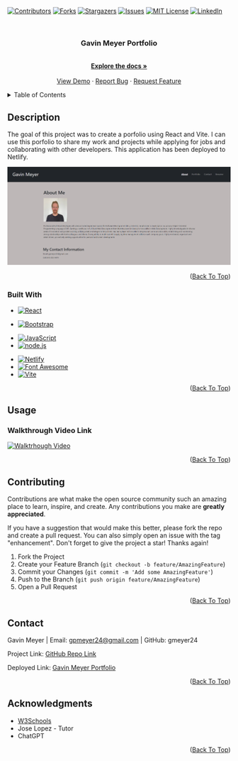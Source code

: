 <!-- Improved compatibility of back to top link: See: https://github.com/othneildrew/Best-README-Template/pull/73 -->
<div id="readme-top"></div>
<!--
*** Thanks for checking out the Best-README-Template. If you have a suggestion
*** that would make this better, please fork the repo and create a pull request
*** or simply open an issue with the tag "enhancement".
*** Don't forget to give the project a star!
*** Thanks again! Now go create something AMAZING! :D
-->



<!-- PROJECT SHIELDS -->
<!--
*** I'm using markdown "reference style" links for readability.
*** Reference links are enclosed in brackets [ ] instead of parentheses ( ).
*** See the bottom of this document for the declaration of the reference variables
*** for contributors-url, forks-url, etc. This is an optional, concise syntax you may use.
*** https://www.markdownguide.org/basic-syntax/#reference-style-links
-->
[![Contributors][contributors-shield]][contributors-url]
[![Forks][forks-shield]][forks-url]
[![Stargazers][stars-shield]][stars-url]
[![Issues][issues-shield]][issues-url]
[![MIT License][license-shield]][license-url]
[![LinkedIn][linkedin-shield]][linkedin-url]



<!-- PROJECT LOGO -->
<br />
<div align="center">
  <!-- <a href="https://github.com/gmeyer24/HW20-Gavin-Meyer-React-Portfolio">
    <img src="images/logo.png" alt="Logo" width="80" height="80">
  </a> -->

<h3 align="center">Gavin Meyer Portfolio</h3>

  <p align="center">
    <br />
    <a href="https://github.com/gmeyer24/HW20-Gavin-Meyer-React-Portfolio"><strong>Explore the docs »</strong></a>
    <br />
    <br />
    <a href="https://github.com/gmeyer24/HW20-Gavin-Meyer-React-Portfolio">View Demo</a>
    ·
    <a href="https://github.com/gmeyer24/HW20-Gavin-Meyer-React-Portfolio/issues">Report Bug</a>
    ·
    <a href="https://github.com/gmeyer24/HW20-Gavin-Meyer-React-Portfolio/issues">Request Feature</a>
  </p>
</div>



<!-- TABLE OF CONTENTS -->
<details>
  <summary>Table of Contents</summary>
  <ol>
    <li>
      <a href="#about-the-project">About The Project</a>
      <ul>
        <li><a href="#built-with">Built With</a></li>
      </ul>
    </li>
    <!-- <li>
      <a href="#getting-started">Getting Started</a>
      <ul>
        <li><a href="#prerequisites">Prerequisites</a></li>
        <li><a href="#installation">Installation</a></li>
      </ul>
    </li> -->
    <li><a href="#usage">Usage</a></li>
    <!-- <li><a href="#roadmap">Roadmap</a></li> -->
    <li><a href="#contributing">Contributing</a></li>
    <!-- <li><a href="#license">License</a></li> -->
    <li><a href="#contact">Contact</a></li>
    <li><a href="#acknowledgments">Acknowledgments</a></li>
  </ol>
</details>



<!-- ABOUT THE PROJECT -->
## Description
<!-- Enter Description Below -->
The goal of this project was to create a porfolio using React and Vite. I can use this porfolio to share my work and projects while applying for jobs and collaborating with other developers. This application has been deployed to Netlify. 

[![Gavin Meyer Portfolio Deployed Link](assets/images/app-screenshot.png)](https://gavin-meyer-portfolio.netlify.app/)

<!-- ### Walkthrough Video Link

[![Walktrhough Video](screen-shot)](link) -->

<!-- Here's a blank template to get started: To avoid retyping too much info. Do a search and replace with your text editor for the following: `gmeyer24`, `HW20-Gavin-Meyer-React-Portfolio`, `gavinpmeyer`, `gmail`, `gpmeyer24`, `Gavin Meyer Portfolio`, `project_description` -->

<p align="right">(<a href="#readme-top">Back To Top</a>)</p>



### Built With

<!-- * [![Next][Next.js]][Next-url] -->
* [![React][React.js]][React-url]
<!-- * [![Vue][Vue.js]][Vue-url]
* [![Angular][Angular.io]][Angular-url]
* [![Svelte][Svelte.dev]][Svelte-url]
* [![Laravel][Laravel.com]][Laravel-url] -->
* [![Bootstrap][Bootstrap.com]][Bootstrap-url]
<!-- * [![JQuery][JQuery.com]][JQuery-url] -->
* [![JavaScript][JavaScript.com]][JavaScript-url]
* [![node.js][node.js.org]][node.js-url]
<!-- * [![Express.js][express.js.com]][express.js-url]
* [![Render][render.com]][render-url] -->
<!-- * [![MongoDB][MongoDB.com]][MongoDB-url]
* [![Mongoose][Mongoose.com]][Mongoose-url] -->
* [![Netlify][Netlify.com]][Netlify-url]
* [![Font Awesome][fontawesome.com]][fontawesome-url]
* [![Vite][Vite.dev]][Vite-url]

<p align="right">(<a href="#readme-top">Back To Top</a>)</p>



<!-- GETTING STARTED -->
<!-- ## Getting Started

This is an example of how you may give instructions on setting up your project locally.
To get a local copy up and running follow these simple example steps.

### Prerequisites

This is an example of how to list things you need to use the software and how to install them.
* npm
  ```sh
  npm install npm@latest -g
  ```

### Installation

1. Get a free API Key at [https://example.com](https://example.com)
2. Clone the repo
   ```sh
   git clone https://github.com/gmeyer24/HW20-Gavin-Meyer-React-Portfolio.git
   ```
3. Install NPM packages
   ```sh
   npm install
   ```
4. Enter your API in `config.js`
   ```js
   const API_KEY = 'ENTER YOUR API';
   ```

<p align="right">(<a href="#readme-top">back to top</a>)</p> -->



<!-- USAGE EXAMPLES -->
## Usage

### Walkthrough Video Link

[![Walktrhough Video](screen-shot)](link)


<p align="right">(<a href="#readme-top">Back To Top</a>)</p>



<!-- ROADMAP -->
<!-- ## Roadmap

- [ ] Feature 1
- [ ] Feature 2
- [ ] Feature 3
    - [ ] Nested Feature

See the [open issues](https://github.com/gmeyer24/HW20-Gavin-Meyer-React-Portfolio/issues) for a full list of proposed features (and known issues).

<p align="right">(<a href="#readme-top">Back To Top</a>)</p> -->



<!-- CONTRIBUTING -->
## Contributing

Contributions are what make the open source community such an amazing place to learn, inspire, and create. Any contributions you make are **greatly appreciated**.

If you have a suggestion that would make this better, please fork the repo and create a pull request. You can also simply open an issue with the tag "enhancement".
Don't forget to give the project a star! Thanks again!

1. Fork the Project
2. Create your Feature Branch (`git checkout -b feature/AmazingFeature`)
3. Commit your Changes (`git commit -m 'Add some AmazingFeature'`)
4. Push to the Branch (`git push origin feature/AmazingFeature`)
5. Open a Pull Request

<p align="right">(<a href="#readme-top">Back To Top</a>)</p>



<!-- LICENSE -->
<!-- ## License

Distributed under the MIT License. See `LICENSE.txt` for more information.

<p align="right">(<a href="#readme-top">Back To Top</a>)</p> -->



<!-- CONTACT -->
## Contact

Gavin Meyer | Email: gpmeyer24@gmail.com | GitHub: gmeyer24

Project Link: [GitHub Repo Link](https://github.com/gmeyer24/HW20-Gavin-Meyer-React-Portfolio)

Deployed Link: [Gavin Meyer Portfolio](https://gavin-meyer-portfolio.netlify.app/)

<p align="right">(<a href="#readme-top">Back To Top</a>)</p>


<!-- ACKNOWLEDGMENTS -->
## Acknowledgments

* [W3Schools](https://www.w3schools.com/)
* Jose Lopez - Tutor
* ChatGPT

<p align="right">(<a href="#readme-top">Back To Top</a>)</p>



<!-- MARKDOWN LINKS & IMAGES -->
<!-- https://www.markdownguide.org/basic-syntax/#reference-style-links -->
[contributors-shield]: https://img.shields.io/github/contributors/gmeyer24/HW20-Gavin-Meyer-React-Portfolio.svg?style=for-the-badge
[contributors-url]: https://github.com/gmeyer24/HW20-Gavin-Meyer-React-Portfolio/graphs/contributors
[forks-shield]: https://img.shields.io/github/forks/gmeyer24/HW20-Gavin-Meyer-React-Portfolio.svg?style=for-the-badge
[forks-url]: https://github.com/gmeyer24/HW20-Gavin-Meyer-React-Portfolio/network/members
[stars-shield]: https://img.shields.io/github/stars/gmeyer24/HW20-Gavin-Meyer-React-Portfolio.svg?style=for-the-badge
[stars-url]: https://github.com/gmeyer24/HW20-Gavin-Meyer-React-Portfolio/stargazers
[issues-shield]: https://img.shields.io/github/issues/gmeyer24/HW20-Gavin-Meyer-React-Portfolio.svg?style=for-the-badge
[issues-url]: https://github.com/gmeyer24/HW20-Gavin-Meyer-React-Portfolio/issues
[license-shield]: https://img.shields.io/github/license/gmeyer24/HW20-Gavin-Meyer-React-Portfolio.svg?style=for-the-badge
[license-url]: https://github.com/gmeyer24/HW20-Gavin-Meyer-React-Portfolio/blob/master/LICENSE.txt
[linkedin-shield]: https://img.shields.io/badge/-LinkedIn-black.svg?style=for-the-badge&logo=linkedin&colorB=555
[linkedin-url]: https://linkedin.com/in/gavinpmeyer
[product-screenshot]: images/screenshot.png
[Next.js]: https://img.shields.io/badge/next.js-000000?style=for-the-badge&logo=nextdotjs&logoColor=white
[Next-url]: https://nextjs.org/
[React.js]: https://img.shields.io/badge/React-20232A?style=for-the-badge&logo=react&logoColor=61DAFB
[React-url]: https://reactjs.org/
[Vue.js]: https://img.shields.io/badge/Vue.js-35495E?style=for-the-badge&logo=vuedotjs&logoColor=4FC08D
[Vue-url]: https://vuejs.org/
[Angular.io]: https://img.shields.io/badge/Angular-DD0031?style=for-the-badge&logo=angular&logoColor=white
[Angular-url]: https://angular.io/
[Svelte.dev]: https://img.shields.io/badge/Svelte-4A4A55?style=for-the-badge&logo=svelte&logoColor=FF3E00
[Svelte-url]: https://svelte.dev/
[Laravel.com]: https://img.shields.io/badge/Laravel-FF2D20?style=for-the-badge&logo=laravel&logoColor=white
[Laravel-url]: https://laravel.com
[Bootstrap.com]: https://img.shields.io/badge/Bootstrap-563D7C?style=for-the-badge&logo=bootstrap&logoColor=white
[Bootstrap-url]: https://getbootstrap.com
[JQuery.com]: https://img.shields.io/badge/jQuery-0769AD?style=for-the-badge&logo=jquery&logoColor=white
[JQuery-url]: https://jquery.com 
[JavaScript.com]: https://img.shields.io/badge/JavaScript-323330?style=for-the-badge&logo=javascript&logoColor=F7DF1E
[JavaScript-url]: https://www.javascript.com/
[node.js.org]: https://img.shields.io/badge/node.js-green.svg
[node.js-url]: https://nodejs.org/en
[express.js.com]: https://img.shields.io/badge/express.js-blue.svg
[express.js-url]: https://expressjs.com/
[render.com]: https://img.shields.io/badge/Render-purple.svg
[render-url]: https://render.com/
[MongoDB.com]: https://img.shields.io/badge/MongoDB-green.svg
[MongoDB-url]: https://www.mongodb.com/
[Mongoose.com]: https://img.shields.io/badge/Mongoose-red.svg
[Mongoose-url]: https://mongoosejs.com/
[Netlify.com]: https://img.shields.io/badge/Netlify-teal.svg
[Netlify-url]: https://www.netlify.com/
[fontawesome.com]: https://img.shields.io/badge/FontAwesome-blue.svg
[fontawesome-url]: https://fontawesome.com/
[Vite.dev]: https://img.shields.io/badge/Vite-violet.svg
[Vite-url]: https://vitejs.dev/